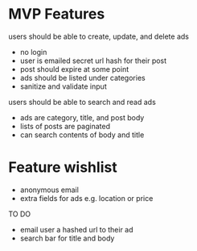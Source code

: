 
# MVP Features

users should be able to create, update, and delete ads
- no login
- user is emailed secret url hash for their post
- post should expire at some point
- ads should be listed under categories
- sanitize and validate input 


users should be able to search and read ads
- ads are category, title, and post body
- lists of posts are paginated 
- can search contents of body and title

# Feature wishlist

- anonymous email
- extra fields for ads e.g. location or price


TO DO
- email user a hashed url to their ad
- search bar for title and body
